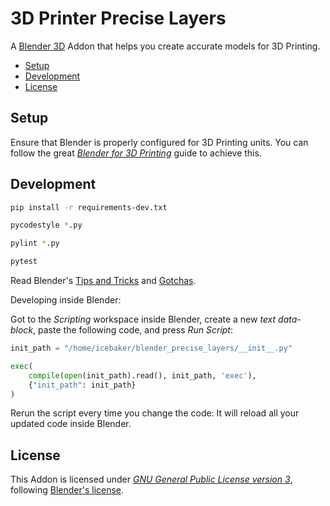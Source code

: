 # 3D Printer Precise Layers

A [Blender 3D](https://www.blender.org) Addon that helps you create accurate models for 3D Printing.

- [Setup](#setup)
- [Development](#development)
- [License](#license)

## Setup

Ensure that Blender is properly configured for 3D Printing units. You can follow the great [_Blender for 3D Printing_](https://daler.github.io/blender-for-3d-printing/interface/transforms.html#units) guide to achieve this.

## Development

```sh
pip install -r requirements-dev.txt

pycodestyle *.py

pylint *.py

pytest
```

Read Blender's [Tips and Tricks](https://docs.blender.org/api/current/info_tips_and_tricks.html) and [Gotchas](https://docs.blender.org/api/current/info_gotcha.html).

Developing inside Blender:

Got to the _Scripting_ workspace inside Blender, create a new _text data-block_, paste the following code, and press _Run Script_:

```python
init_path = "/home/icebaker/blender_precise_layers/__init__.py"

exec(
    compile(open(init_path).read(), init_path, 'exec'),
    {"init_path": init_path}
)
```

Rerun the script every time you change the code: It will reload all your updated code inside Blender.

## License

This Addon is licensed under _[GNU General Public License version 3](https://www.gnu.org/licenses/gpl-3.0.html)_, following [Blender's license](https://www.blender.org/about/license/).
